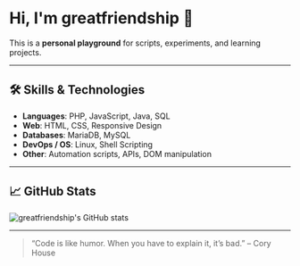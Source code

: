 # Hi, I'm greatfriendship 👋

This is a **personal playground** for scripts, experiments, and learning projects.  

---

## 🛠 Skills & Technologies

- **Languages**: PHP, JavaScript, Java, SQL  
- **Web**: HTML, CSS, Responsive Design  
- **Databases**: MariaDB, MySQL  
- **DevOps / OS**: Linux, Shell Scripting  
- **Other**: Automation scripts, APIs, DOM manipulation  

---

## 📈 GitHub Stats

![greatfriendship's GitHub stats](https://github-readme-stats.vercel.app/api?username=greatfriendship&show_icons=true&theme=radical)

---

> “Code is like humor. When you have to explain it, it’s bad.” – Cory House
